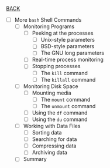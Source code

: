 [BACK](../README.md)
- [ ] More `bash` Shell Commands
  - [ ] Monitoring Programs
    - [ ] Peeking at the processes
      - [ ] Unix-style parameters
      - [ ] BSD-style parameters
      - [ ] The GNU long parameters
    - [ ] Real-time process monitoring
    - [ ] Stopping processes
      - [ ] The `kill` command
      - [ ] The `killall` command
  - [ ] Monitoring Disk Space
    - [ ] Mounting media
      - [ ] The `mount` command
      - [ ] The `unmount` command
    - [ ] Using the `df` command
    - [ ] Using the `du` command
  - [ ] Working with Data Files
    - [ ] Sorting data
    - [ ] Searching for data
    - [ ] Compressing data
    - [ ] Archiving data
  - [ ] Summary
